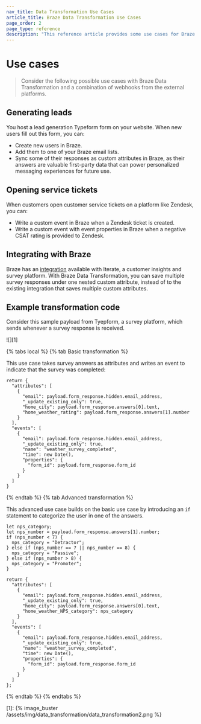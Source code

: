 ```yaml
---
nav_title: Data Transformation Use Cases
article_title: Braze Data Transformation Use Cases
page_order: 2
page_type: reference
description: "This reference article provides some use cases for Braze Data Transformation."
---
```


# Use cases

> Consider the following possible use cases with Braze Data Transformation and a combination of webhooks from the external platforms.

## Generating leads

You host a lead generation Typeform form on your website. When new users fill out this form, you can:
- Create new users in Braze.
- Add them to one of your Braze email lists.
- Sync some of their responses as custom attributes in Braze, as their answers are valuable first-party data that can power personalized messaging experiences for future use.

## Opening service tickets

When customers open customer service tickets on a platform like Zendesk, you can:
- Write a custom event in Braze when a Zendesk ticket is created.
- Write a custom event with event properties in Braze when a negative CSAT rating is provided to Zendesk.

## Integrating with Braze

Braze has an [integration]({{site.baseurl}}/partners/message_orchestration/channel_extensions/surveys/iterate/) available with Iterate, a customer insights and survey platform. With Braze Data Transformation, you can save multiple survey responses under one nested custom attribute, instead of to the existing integration that saves multiple custom attributes.

## Example transformation code

Consider this sample payload from Tyepform, a survey platform, which sends whenever a survey response is received.

![][1]

{% tabs local %}
{% tab Basic transformation %}

This use case takes survey answers as attributes and writes an event to indicate that the survey was completed:

```
return {
  "attributes": [ 
    {
      "email": payload.form_response.hidden.email_address,
      "_update_existing_only": true,
      "home_city": payload.form_response.answers[0].text,
      "home_weather_rating": payload.form_response.answers[1].number
    }
  ],
  "events": [ 
    {
      "email": payload.form_response.hidden.email_address,
      "_update_existing_only": true,
      "name": "weather_survey_completed",
      "time": new Date(),
      "properties": {
        "form_id": payload.form_response.form_id
      }
    }
  ]
}
```

{% endtab %}
{% tab Advanced transformation %}

This advanced use case builds on the basic use case by introducing an `if` statement to categorize the user in one of the answers.

```
let nps_category;
let nps_number = payload.form_response.answers[1].number;
if (nps_number < 7) {
  nps_category = "Detractor";
} else if (nps_number == 7 || nps_number == 8) {
  nps_category = "Passive";
} else if (nps_number > 8) {
  nps_category = "Promoter";
}

return {
  "attributes": [ 
    {
      "email": payload.form_response.hidden.email_address,
      "_update_existing_only": true,
      "home_city": payload.form_response.answers[0].text,
      "home_weather_NPS_category": nps_category
    }
  ],
  "events": [
    {
      "email": payload.form_response.hidden.email_address,
      "_update_existing_only": true,
      "name": "weather_survey_completed",
      "time": new Date(),
      "properties": {
        "form_id": payload.form_response.form_id
      }
    }
  ]
};
```
{% endtab %}
{% endtabs %}

[1]: {% image_buster /assets/img/data_transformation/data_transformation2.png %}